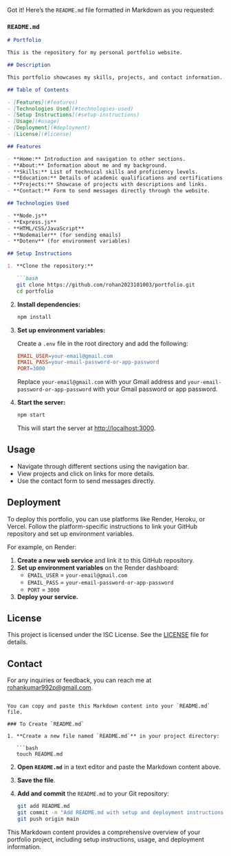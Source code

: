 Got it! Here’s the `README.md` file formatted in Markdown as you requested:

### `README.md`

```markdown
# Portfolio

This is the repository for my personal portfolio website.

## Description

This portfolio showcases my skills, projects, and contact information. It is built using Node.js, Express.js, and includes features like sending emails through Nodemailer.

## Table of Contents

- [Features](#features)
- [Technologies Used](#technologies-used)
- [Setup Instructions](#setup-instructions)
- [Usage](#usage)
- [Deployment](#deployment)
- [License](#license)

## Features

- **Home:** Introduction and navigation to other sections.
- **About:** Information about me and my background.
- **Skills:** List of technical skills and proficiency levels.
- **Education:** Details of academic qualifications and certifications.
- **Projects:** Showcase of projects with descriptions and links.
- **Contact:** Form to send messages directly through the website.

## Technologies Used

- **Node.js**
- **Express.js**
- **HTML/CSS/JavaScript**
- **Nodemailer** (for sending emails)
- **Dotenv** (for environment variables)

## Setup Instructions

1. **Clone the repository:**

   ```bash
   git clone https://github.com/rohan2023101003/portfolio.git
   cd portfolio
   ```

2. **Install dependencies:**

   ```bash
   npm install
   ```

3. **Set up environment variables:**

   Create a `.env` file in the root directory and add the following:

   ```makefile
   EMAIL_USER=your-email@gmail.com
   EMAIL_PASS=your-email-password-or-app-password
   PORT=3000
   ```

   Replace `your-email@gmail.com` with your Gmail address and `your-email-password-or-app-password` with your Gmail password or app password.

4. **Start the server:**

   ```bash
   npm start
   ```

   This will start the server at [http://localhost:3000](http://localhost:3000).

## Usage

- Navigate through different sections using the navigation bar.
- View projects and click on links for more details.
- Use the contact form to send messages directly.

## Deployment

To deploy this portfolio, you can use platforms like Render, Heroku, or Vercel. Follow the platform-specific instructions to link your GitHub repository and set up environment variables.

For example, on Render:

1. **Create a new web service** and link it to this GitHub repository.
2. **Set up environment variables** on the Render dashboard:
   - `EMAIL_USER` = `your-email@gmail.com`
   - `EMAIL_PASS` = `your-email-password-or-app-password`
   - `PORT` = `3000`
3. **Deploy your service.**

## License

This project is licensed under the ISC License. See the [LICENSE](LICENSE) file for details.

## Contact

For any inquiries or feedback, you can reach me at [rohankumar992p@gmail.com](mailto:rohankumar992p@gmail.com).
```

You can copy and paste this Markdown content into your `README.md` file. 

### To Create `README.md`

1. **Create a new file named `README.md`** in your project directory:

   ```bash
   touch README.md
   ```

2. **Open `README.md`** in a text editor and paste the Markdown content above.

3. **Save the file**.

4. **Add and commit** the `README.md` to your Git repository:

   ```bash
   git add README.md
   git commit -m "Add README.md with setup and deployment instructions"
   git push origin main
   ```

This Markdown content provides a comprehensive overview of your portfolio project, including setup instructions, usage, and deployment information.
